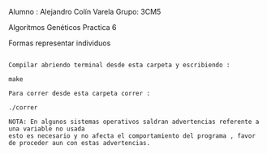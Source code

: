 Alumno : Alejandro Colín Varela
Grupo: 3CM5

Algoritmos Genéticos
Practica 6

Formas representar individuos

~~~~~~~~~~~~~~~~~~~~~~~~~~~~~~~~~~~~~~~~~~~~~~~~~~~~~~~~~~~~~~

Compilar abriendo terminal desde esta carpeta y escribiendo : 

make

Para correr desde esta carpeta correr : 

./correr

NOTA: En algunos sistemas operativos saldran advertencias referente a una variable no usada
esto es necesario y no afecta el comportamiento del programa , favor de proceder aun con estas advertencias.